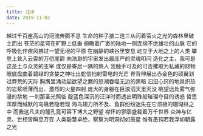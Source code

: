 ```yaml
---
title: 汪洋
date: 2019-11-02
---
```


越过千百座高山的河流奔腾不息<!--more-->
生命的种子接二连三从闪着萤火之光的森林里破土而出
苍茫的星穹在旷野上低垂
俯瞰着广袤的陆地一侧连绵不绝雄壮的山脉
它的呼吸化作疾风拂过一望无垠的平原
在幽静的峡谷里安息
屹立于大地之上的人类
攀登上耸入云霄的万仞崖巅
向浩渺的宇宙发出最庄严的灵魂叩问
造化之主，我可是这圣土与众灵的主宰
或仅是寄居一隅的旅人
我触手可及的可否攫取为私藏的财物
眼底盘曲着碧绿的贪婪之神吐出蛇信扫射雷电的光芒
脊背伸展出赤金色的硕翼划过莽荒的天际
胸膺里涌动起欲望之魔的怒潮吞噬无边的黑暗
汩汩心窍的地泉炽热的岩浆喷薄而出、激烈的火星四射
庞大的身躯在巨浪滔天里灭没
眺望远处雾气弥漫的禁地
一刹那圣光照临
靛蓝色深沉的汪洋时而透出明珠般璀璨夺目的诱惑
哲思浑厚而缄默的岛礁若隐若现
海鸟翅力所不及、鱼群纷纷迷失在它须根的珊瑚林之中
而我这凡夫的瞳孔竟可容下博大之野望
襟怀的寥廓盛载着万千世界
众神与亿灵、世相皆瞬息万变
人类聪慧卓绝，察察为明洞彻如辰星
惟有愚钝若我浮如朝露之光